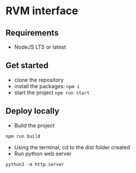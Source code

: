 # RVM interface

## Requirements

- NodeJS LTS or latest

## Get started

- clone the repository
- install the packages: `npm i`
- start the project `npm run start`

## Deploy locally

- Build the project

```
npm run build
```

- Using the terminal, cd to the dist folder created
- Run python web server

```
python3 -m http.server
```
